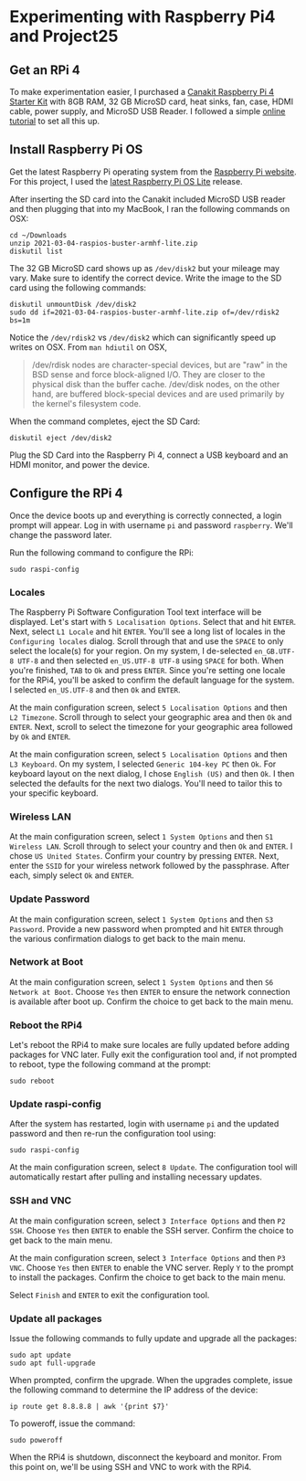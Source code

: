 # Experimenting with Raspberry Pi4 and Project25

## Get an RPi 4
To make experimentation easier, I purchased a [Canakit Raspberry Pi 4 Starter Kit](https://www.canakit.com/raspberry-pi-4-starter-kit.html)
with 8GB RAM, 32 GB MicroSD card, heat sinks, fan, case, HDMI cable,
power supply, and MicroSD USB Reader.  I followed a simple [online tutorial](https://youtu.be/7rcNjgVgc-I)
to set all this up.

## Install Raspberry Pi OS
Get the latest Raspberry Pi operating system from  the [Raspberry Pi website](https://www.raspberrypi.org/software/operating-systems/).
For this project, I used the [latest Raspberry Pi OS Lite](https://downloads.raspberrypi.org/raspios_lite_armhf/images/raspios_lite_armhf-2021-03-25/2021-03-04-raspios-buster-armhf-lite.zip) release.

After inserting the SD card into the Canakit included MicroSD USB
reader and then plugging that into my MacBook, I ran the following
commands on OSX:

    cd ~/Downloads
    unzip 2021-03-04-raspios-buster-armhf-lite.zip
    diskutil list

The 32 GB MicroSD card shows up as `/dev/disk2` but your mileage
may vary. Make sure to identify the correct device. Write the image
to the SD card using the following commands:

    diskutil unmountDisk /dev/disk2
    sudo dd if=2021-03-04-raspios-buster-armhf-lite.zip of=/dev/rdisk2 bs=1m

Notice the `/dev/rdisk2` vs `/dev/disk2` which can significantly
speed up writes on OSX. From `man hdiutil` on OSX,

> /dev/rdisk nodes are character-special devices, but are "raw" in
> the BSD sense and force block-aligned I/O. They are closer to the
> physical disk than the buffer cache. /dev/disk nodes, on the other
> hand, are buffered block-special devices and are used primarily by
> the kernel's filesystem code.

When the command completes, eject the SD Card:

    diskutil eject /dev/disk2

Plug the SD Card into the Raspberry Pi 4, connect a USB keyboard
and an HDMI monitor, and power the device.

## Configure the RPi 4
Once the device boots up and everything is correctly connected, a
login prompt will appear. Log in with username `pi` and password
`raspberry`. We'll change the password later.

Run the following command to configure the RPi:

    sudo raspi-config

### Locales
The Raspberry Pi Software Configuration Tool text interface will
be displayed. Let's start with `5 Localisation Options`. Select
that and hit `ENTER`. Next, select `L1 Locale` and hit `ENTER`.
You'll see a long list of locales in the `Configuring locales`
dialog.  Scroll through that and use the `SPACE` to only select the
locale(s) for your region. On my system, I de-selected `en_GB.UTF-8
UTF-8` and then selected `en_US.UTF-8 UTF-8` using `SPACE` for both.
When you're finished, `TAB` to `Ok` and press `ENTER`. Since you're
setting one locale for the RPi4, you'll be asked to confirm the
default language for the system. I selected `en_US.UTF-8` and then
`Ok` and `ENTER`.

At the main configuration screen, select `5 Localisation Options`
and then `L2 Timezone`. Scroll through to select your geographic
area and then `Ok` and `ENTER`. Next, scroll to select the timezone
for your geographic area followed by `Ok` and `ENTER`.

At the main configuration screen, select `5 Localisation Options`
and then `L3 Keyboard`. On my system, I selected `Generic 104-key
PC` then `Ok`. For keyboard layout on the next dialog, I chose
`English (US)` and then `Ok`. I then selected the defaults for the
next two dialogs. You'll need to tailor this to your specific
keyboard.

### Wireless LAN
At the main configuration screen, select `1 System Options` and
then `S1 Wireless LAN`. Scroll through to select your country and
then `Ok` and `ENTER`. I chose `US United States`. Confirm your
country by pressing `ENTER`. Next, enter the `SSID` for your wireless
network followed by the passphrase. After each, simply select `Ok`
and `ENTER`.

### Update Password
At the main configuration screen, select `1 System Options` and
then `S3 Password`. Provide a new password when prompted and hit
`ENTER` through the various confirmation dialogs to get back to the
main menu.

### Network at Boot
At the main configuration screen, select `1 System Options` and
then `S6 Network at Boot`. Choose `Yes` then `ENTER` to ensure the
network connection is available after boot up. Confirm the choice
to get back to the main menu.

### Reboot the RPi4
Let's reboot the RPi4 to make sure locales are fully updated before
adding packages for VNC later. Fully exit the configuration tool
and, if not prompted to reboot, type the following command at the
prompt:

    sudo reboot

### Update raspi-config
After the system has restarted, login with username `pi` and the
updated password and then re-run the configuration tool using:

    sudo raspi-config

At the main configuration screen, select `8 Update`. The configuration
tool will automatically restart after pulling and installing necessary
updates.

### SSH and VNC
At the main configuration screen, select `3 Interface Options` and
then `P2 SSH`. Choose `Yes` then `ENTER` to enable the SSH server.
Confirm the choice to get back to the main menu.

At the main configuration screen, select `3 Interface Options` and
then `P3 VNC`. Choose `Yes` then `ENTER` to enable the VNC server.
Reply `Y` to the prompt to install the packages. Confirm the choice
to get back to the main menu.

Select `Finish` and `ENTER` to exit the configuration tool.

### Update all packages
Issue the following commands to fully update and upgrade all the
packages:

    sudo apt update
    sudo apt full-upgrade

When prompted, confirm the upgrade. When the upgrades complete,
issue the following command to determine the IP address of the
device:

    ip route get 8.8.8.8 | awk '{print $7}'

To poweroff, issue the command:

    sudo poweroff

When the RPi4 is shutdown, disconnect the keyboard and monitor.
From this point on, we'll be using SSH and VNC to work with the
RPi4.

